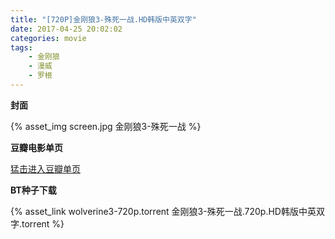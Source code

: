 ```yaml
---
title: "[720P]金刚狼3-殊死一战.HD韩版中英双字"
date: 2017-04-25 20:02:02
categories: movie
tags: 
	- 金刚狼
	- 漫威
	- 罗根
---
```


**封面**

{% asset_img screen.jpg 金刚狼3-殊死一战 %}

**豆瓣电影单页**

[猛击进入豆瓣单页](https://movie.douban.com/subject/25765735/)

**BT种子下载**

{% asset_link wolverine3-720p.torrent 金刚狼3-殊死一战.720p.HD韩版中英双字.torrent %}
